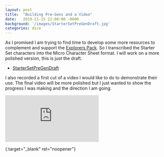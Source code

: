 ```yaml
---
layout: post
title:  "Building Pre-Gens and a Video"
date:   2019-11-15 22:00:00 -0600
background: '/images/StarterSetPreGenDraft.jpg'
categories: dice
---
```


As I promised I am trying to find time to develop some more resources to complement and support the [Explorers Pack](/explorerspack). So I transcribed the Starter Set characters into the Micro Character Sheet format. I will work on a more polished version, this is just the draft.

- [StarterSetPreGenDraft][sspgd]

I also recorded a first cut of a video I would like to do to demonstrate their use. The final video will be more polished but I just wanted to show the progress I was making and the direction I am going. 

<div class="embed-responsive embed-responsive-16by9">
    <iframe class="embed-responsive-item" src="https://www.youtube.com/embed/Au3382jV-BU" frameborder="0" allow="accelerometer; autoplay; encrypted-media; gyroscope; picture-in-picture" allowfullscreen></iframe>
</div>

[sspgd]: /images/StarterSetPreGenDraft.jpg
{:target="_blank" rel="noopener"}
